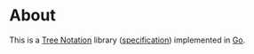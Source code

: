 # About 

This is a [Tree Notation](https://treenotation.org/) library ([specification](https://github.com/treenotation/faq.treenotation.org/blob/master/spec.txt)) implemented in [Go](https://golang.org/).
